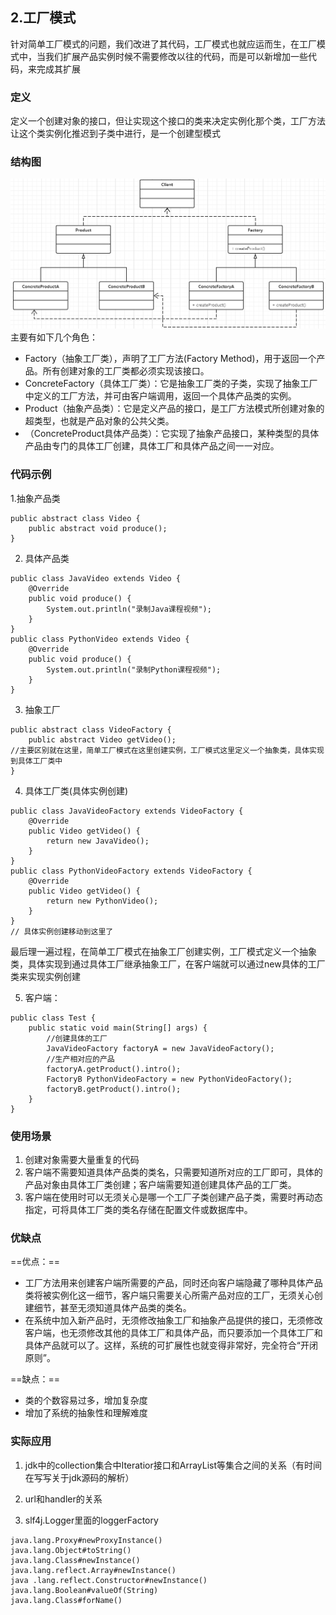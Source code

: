 ## 2.工厂模式
针对简单工厂模式的问题，我们改进了其代码，工厂模式也就应运而生，在工厂模式中，当我们扩展产品实例时候不需要修改以往的代码，而是可以新增加一些代码，来完成其扩展

### 定义
定义一个创建对象的接口，但让实现这个接口的类来决定实例化那个类，工厂方法让这个类实例化推迟到子类中进行，是一个创建型模式

### 结构图

![image](./assets/5982616-b10da535f1588b84.png)
主要有如下几个角色：

- Factory（抽象工厂类），声明了工厂方法(Factory Method)，用于返回一个产品。所有创建对象的工厂类都必须实现该接口。
- ConcreteFactory（具体工厂类）：它是抽象工厂类的子类，实现了抽象工厂中定义的工厂方法，并可由客户端调用，返回一个具体产品类的实例。
- Product（抽象产品类）：它是定义产品的接口，是工厂方法模式所创建对象的超类型，也就是产品对象的公共父类。
- （ConcreteProduct具体产品类）：它实现了抽象产品接口，某种类型的具体产品由专门的具体工厂创建，具体工厂和具体产品之间一一对应。
### 代码示例
1.抽象产品类
```
public abstract class Video {
    public abstract void produce();
}

```
2. 具体产品类
```
public class JavaVideo extends Video {
    @Override
    public void produce() {
        System.out.println("录制Java课程视频");
    }
}
public class PythonVideo extends Video {
    @Override
    public void produce() {
        System.out.println("录制Python课程视频");
    }
}
```
3. 抽象工厂

```
public abstract class VideoFactory {
    public abstract Video getVideo();
//主要区别就在这里，简单工厂模式在这里创建实例，工厂模式这里定义一个抽象类，具体实现到具体工厂类中
}
```
4.  具体工厂类(具体实例创建)

```
public class JavaVideoFactory extends VideoFactory {
    @Override
    public Video getVideo() {
        return new JavaVideo();
    }
}
public class PythonVideoFactory extends VideoFactory {
    @Override
    public Video getVideo() {
        return new PythonVideo();
    }
}
// 具体实例创建移动到这里了
```
最后理一遍过程，在简单工厂模式在抽象工厂创建实例，工厂模式定义一个抽象类，具体实现到通过具体工厂继承抽象工厂，在客户端就可以通过new具体的工厂类来实现实例创建

5. 客户端：

```
public class Test {
    public static void main(String[] args) {
        //创建具体的工厂
        JavaVideoFactory factoryA = new JavaVideoFactory();
        //生产相对应的产品
        factoryA.getProduct().intro();
        FactoryB PythonVideoFactory = new PythonVideoFactory();
        factoryB.getProduct().intro();
    }
}
```

### 使用场景
1. 创建对象需要大量重复的代码
2. 客户端不需要知道具体产品类的类名，只需要知道所对应的工厂即可，具体的产品对象由具体工厂类创建；客户端需要知道创建具体产品的工厂类。
3. 客户端在使用时可以无须关心是哪一个工厂子类创建产品子类，需要时再动态指定，可将具体工厂类的类名存储在配置文件或数据库中。

### 优缺点
==优点：==
- 工厂方法用来创建客户端所需要的产品，同时还向客户端隐藏了哪种具体产品类将被实例化这一细节，客户端只需要关心所需产品对应的工厂，无须关心创建细节，甚至无须知道具体产品类的类名。
- 在系统中加入新产品时，无须修改抽象工厂和抽象产品提供的接口，无须修改客户端，也无须修改其他的具体工厂和具体产品，而只要添加一个具体工厂和具体产品就可以了。这样，系统的可扩展性也就变得非常好，完全符合“开闭原则”。  

==缺点：==
- 类的个数容易过多，增加复杂度
- 增加了系统的抽象性和理解难度

### 实际应用
1. jdk中的collection集合中Iteratior接口和ArrayList等集合之间的关系（有时间在写写关于jdk源码的解析）

    

2. url和handler的关系

3. slf4j.Logger里面的loggerFactory
```
java.lang.Proxy#newProxyInstance()
java.lang.Object#toString()
java.lang.Class#newInstance()
java.lang.reflect.Array#newInstance()
java .lang.reflect.Constructor#newInstance()
java.lang.Boolean#valueOf(String)
java.lang.Class#forName()
```